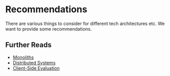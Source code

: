 # Recommendations

There are various things to consider for different tech architectures etc.
We want to provide some recommendations.

## Further Reads

- [Monoliths](./monoliths.md)
- [Distributed Systems](./distributed-systems.md)
- [Client-Side Evaluation](./client-side-evaluation.md)
